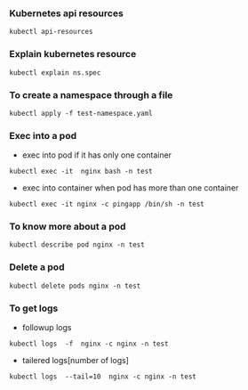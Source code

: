 ### Kubernetes api resources

```kubectl api-resources```

### Explain kubernetes resource

```kubectl explain ns.spec``` 

### To create a namespace through a file

```kubectl apply -f test-namespace.yaml```


### Exec into a pod

- exec into pod if it has only one container

```kubectl exec -it  nginx bash -n test```

- exec into container when pod has more than one container

```kubectl exec -it nginx -c pingapp /bin/sh -n test```

### To know more about a pod

```kubectl describe pod nginx -n test```

### Delete a pod

```kubectl delete pods nginx -n test```

### To get logs

- followup logs

```kubectl logs  -f  nginx -c nginx -n test```

- tailered logs[number of logs]

```kubectl logs  --tail=10  nginx -c nginx -n test```